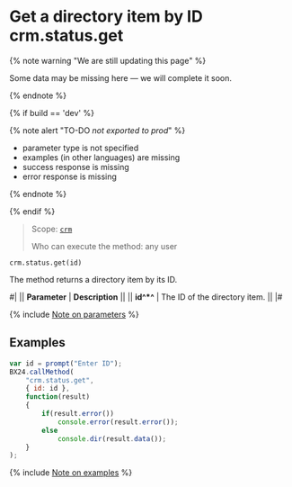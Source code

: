 # Get a directory item by ID crm.status.get

{% note warning "We are still updating this page" %}

Some data may be missing here — we will complete it soon.

{% endnote %}

{% if build == 'dev' %}

{% note alert "TO-DO _not exported to prod_" %}

- parameter type is not specified
- examples (in other languages) are missing
- success response is missing
- error response is missing

{% endnote %}

{% endif %}

> Scope: [`crm`](../../scopes/permissions.md)
>
> Who can execute the method: any user

```http
crm.status.get(id)
```

The method returns a directory item by its ID.

#|
|| **Parameter** | **Description** ||
|| **id^*^** | The ID of the directory item. ||
|#

{% include [Note on parameters](../../../_includes/required.md) %}

## Examples

```javascript
var id = prompt("Enter ID");
BX24.callMethod(
    "crm.status.get",
    { id: id },
    function(result)
    {
        if(result.error())
            console.error(result.error());
        else
            console.dir(result.data());
    }
);
```

{% include [Note on examples](../../../_includes/examples.md) %}